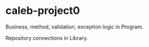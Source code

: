 # caleb-project0

Business, method, validation, exception logic in Program.

Repository connections in Library.
